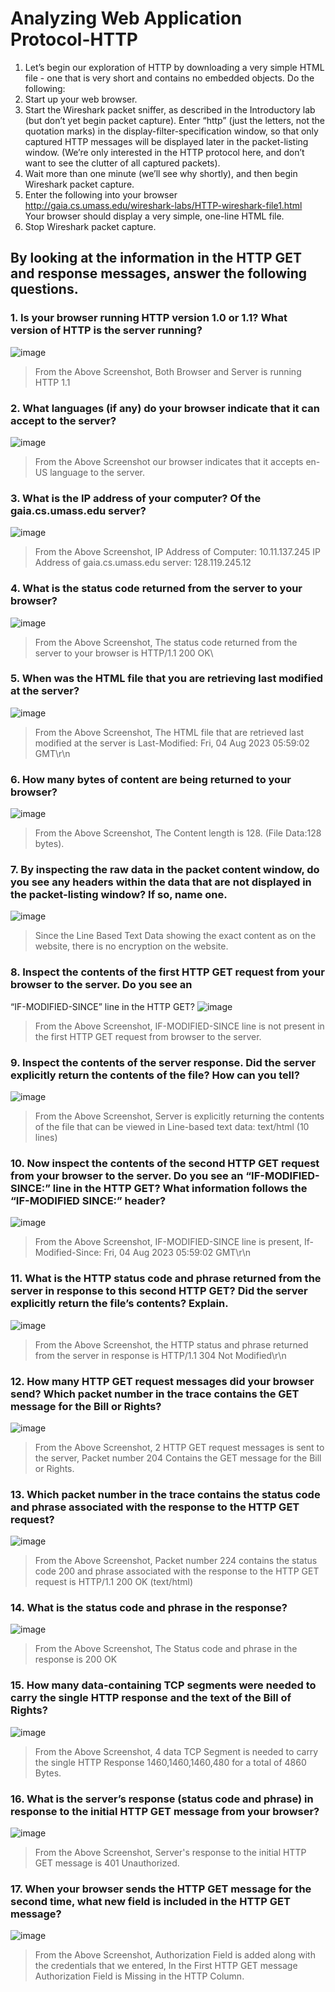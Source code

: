 # Analyzing Web Application Protocol-HTTP
1. Let’s begin our exploration of HTTP by downloading a very simple HTML file - one that is very 
short and contains no embedded objects. Do the following:  
1. Start up your web browser.  
2. Start the Wireshark packet sniffer, as described in the Introductory lab (but don’t yet begin packet 
capture). Enter “http” (just the letters, not the quotation marks) in the display-filter-specification 
window, so that only captured HTTP messages will be displayed later in the packet-listing window. 
(We’re only interested in the HTTP protocol here, and don’t want to see the clutter of all captured 
packets).  
3. Wait more than one minute (we’ll see why shortly), and then begin Wireshark packet capture.  
4. Enter the following into your browser 
http://gaia.cs.umass.edu/wireshark-labs/HTTP-wireshark-file1.html  
Your browser should display a very simple, one-line HTML file.  
5. Stop Wireshark packet capture.

## By looking at the information in the HTTP GET and response messages, answer the following questions.

### 1. Is your browser running HTTP version 1.0 or 1.1? What version of HTTP is the server running? 
![image](https://github.com/giridharan-6701/IP_Lab_Assignment_2/assets/94190302/1f5c9b35-7104-4ed8-acff-9f95afd8a5c0)
>From the Above Screenshot, Both Browser and Server is running HTTP 1.1

### 2. What languages (if any) do your browser indicate that it can accept to the server?
![image](https://github.com/giridharan-6701/IP_Lab_Assignment_2/assets/94190302/923bb5a6-79b4-461a-96bd-273c974faa08)
> From the Above Screenshot our browser indicates that it accepts en-US language to the server.

### 3. What is the IP address of your computer? Of the gaia.cs.umass.edu server?  
![image](https://github.com/giridharan-6701/IP_Lab_Assignment_2/assets/94190302/53a6a5da-81ef-4b8b-b4f3-8266e097966e)
>From the Above Screenshot,
>IP Address of Computer: 10.11.137.245
>IP Address of gaia.cs.umass.edu server: 128.119.245.12

### 4. What is the status code returned from the server to your browser? 
![image](https://github.com/giridharan-6701/IP_Lab_Assignment_2/assets/94190302/91bcc682-5957-4a58-bebc-49511450dec1)
>From the Above Screenshot,
>The status code returned from the server to your browser is HTTP/1.1 200 OK\

### 5. When was the HTML file that you are retrieving last modified at the server?  
![image](https://github.com/giridharan-6701/IP_Lab_Assignment_2/assets/94190302/44679496-0cc5-4ae2-9676-83cde6681ff6)
>From the Above Screenshot,
>The HTML file that are retrieved last modified at the server is Last-Modified: Fri, 04 Aug 2023 05:59:02 GMT\r\n

### 6. How many bytes of content are being returned to your browser? 
![image](https://github.com/giridharan-6701/IP_Lab_Assignment_2/assets/94190302/5ae2cc4c-e7a9-43b9-9e2a-0125b34ac985)
>From the Above Screenshot,
>The Content length is 128. (File Data:128 bytes).

### 7. By inspecting the raw data in the packet content window, do you see any headers within the data that are not displayed in the packet-listing window? If so, name one. 
![image](https://github.com/giridharan-6701/IP_Lab_Assignment_2/assets/94190302/bff6a703-c243-4939-9261-9604abed1f3d)
>Since the Line Based Text Data showing the exact content as on the website, there is no encryption on the website.

### 8. Inspect the contents of the first HTTP GET request from your browser to the server. Do you see an 
“IF-MODIFIED-SINCE” line in the HTTP GET? 
![image](https://github.com/giridharan-6701/IP_Lab_Assignment_2/assets/94190302/55d6115a-cb46-4c68-9960-c91dd8035447)
>From the Above Screenshot, IF-MODIFIED-SINCE line is not present in the first HTTP GET request from browser to the server.

### 9. Inspect the contents of the server response. Did the server explicitly return the contents of the file? How can you tell?  
![image](https://github.com/giridharan-6701/IP_Lab_Assignment_2/assets/94190302/8900b47e-aad2-4a9a-a06a-c14e2564228a)
>From the Above Screenshot, Server is explicitly returning the contents of the file that can be viewed in Line-based text data: text/html (10 lines)

### 10. Now inspect the contents of the second HTTP GET request from your browser to the server. Do you see an “IF-MODIFIED-SINCE:” line in the HTTP GET? What information follows the “IF-MODIFIED SINCE:” header? 
![image](https://github.com/giridharan-6701/IP_Lab_Assignment_2/assets/94190302/8dc6c129-b076-4a83-bd9c-d22ce90a286c)
>From the Above Screenshot, IF-MODIFIED-SINCE line is present, If-Modified-Since: Fri, 04 Aug 2023 05:59:02 GMT\r\n

### 11. What is the HTTP status code and phrase returned from the server in response to this second HTTP GET? Did the server explicitly return the file’s contents? Explain.
![image](https://github.com/giridharan-6701/IP_Lab_Assignment_2/assets/94190302/6984c089-8759-495d-8f36-940c1cf4f684)
>From the Above Screenshot, the HTTP status and phrase returned from the server in response is HTTP/1.1 304 Not Modified\r\n

### 12. How many HTTP GET request messages did your browser send? Which packet number in the trace contains the GET message for the Bill or Rights?  
![image](https://github.com/giridharan-6701/IP_Lab_Assignment_2/assets/94190302/c1706569-a300-40e7-ab80-18b39847d91e)
>From the Above Screenshot, 2 HTTP GET request messages is sent to the server, Packet number 204 Contains the GET message for the Bill or Rights.

### 13. Which packet number in the trace contains the status code and phrase associated with the response to the HTTP GET request?  
![image](https://github.com/giridharan-6701/IP_Lab_Assignment_2/assets/94190302/eeaa3afe-d207-4625-8023-60ab02eefc50)
>From the Above Screenshot, Packet number 224 contains the status code 200 and phrase associated with the response to the HTTP GET request is HTTP/1.1 200 OK (text/html)

### 14. What is the status code and phrase in the response? 
![image](https://github.com/giridharan-6701/IP_Lab_Assignment_2/assets/94190302/78ef34d9-9600-4a41-9129-8535cedbb5d7)
>From the Above Screenshot, The Status code and phrase in the response is 200 OK

### 15. How many data-containing TCP segments were needed to carry the single HTTP response and the text of the Bill of Rights? 
![image](https://github.com/giridharan-6701/IP_Lab_Assignment_2/assets/94190302/9dea5dd1-33f4-433d-a56f-8f3bc41c19aa)
>From the Above Screenshot, 4 data TCP Segment is needed to carry the single HTTP Response 1460,1460,1460,480 for a total of 4860 Bytes.

### 16. What is the server’s response (status code and phrase) in response to the initial HTTP GET message from your browser? 
![image](https://github.com/giridharan-6701/IP_Lab_Assignment_2/assets/94190302/a10d3f12-b0ec-40e9-84e6-deeaab436b22)
>From the Above Screenshot, Server's response to the initial HTTP GET message is 401 Unauthorized.

### 17. When your browser sends the HTTP GET message for the second time, what new field is included in the HTTP GET message?
![image](https://github.com/giridharan-6701/IP_Lab_Assignment_2/assets/94190302/7ee82f26-6c27-4028-a88d-fc918f42b01d)
>From the Above Screenshot, Authorization Field is added along with the credentials that we entered, In the First HTTP GET message Authorization Field is Missing in the HTTP Column.